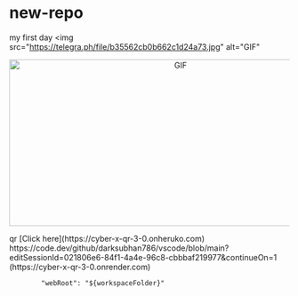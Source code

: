 # new-repo
my first day
  <img src="https://telegra.ph/file/b35562cb0b662c1d24a73.jpg" alt="GIF"
<p align = center>   <img src="https://telegra.ph/file/b35562cb0b662c1d24a73.jpg" alt="GIF" width="600" height="300"/> </p>
qr [Click here](https://cyber-x-qr-3-0.onheruko.com)
https://code.dev/github/darksubhan786/vscode/blob/main?editSessionId=021806e6-84f1-4a4e-96c8-cbbbaf219977&continueOn=1
<br>
(https://cyber-x-qr-3-0.onrender.com)




            "webRoot": "${workspaceFolder}"



